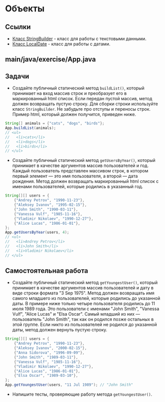 # Объекты

## Ссылки

* [Класс StringBuilder](https://docs.oracle.com/en/java/javase/11/docs/api/java.base/java/lang/StringBuilder.html) - класс для работы с текстовыми данными.
* [Класс LocalDate](https://docs.oracle.com/en/java/javase/11/docs/api/java.base/java/time/LocalDate.html) - класс для работы с датами.

## main/java/exercise/App.java

## Задачи

* Создайте публичный статический метод `buildList()`, который принимает на вход массив строк и преобразует его в маркированный html список. Если передан пустой массив, метод должен возвращать пустую строку. Для сборки строки используйте класс `StringBuilder`. Не забудьте про отступы и переносы строк. Пример html, который должен получится, приведен ниже.

```java
String[] animals = {"cats", "dogs", "birds"};
App.buildList(animals);
// <ul>
//   <li>cats</li>
//   <li>dogs</li>
//   <li>birds</li>
// </ul>
```

* Создайте публичный статический метод `getUsersByYear()`, который принимает в качестве аргументов массив пользователей и год. Каждый пользователь представлен массивом строк, в котором первый элемент — это имя пользователя, а второй — дата рождения. Метод должен возвращать маркированный html список с именами пользователей, которые родились в указанный год.

```java
String[][] users = {
    {"Andrey Petrov", "1990-11-23"},
    {"Aleksey Ivanov", "1995-02-15"},
    {"John Smith", "1990-03-11"},
    {"Vanessa Vulf", "1985-11-16"},
    {"Vladimir Nikolaev", "1990-12-27"},
    {"Alice Lucas", "1986-01-01"},
};
App.getUsersByYear(users, 4);
// <ul>
//   <li>Andrey Petrov</li>
//   <li>John Smith</li>
//   <li>Vladimir Nikolaev</li>
// </ul>
```

## Самостоятельная работа

* Создайте публичный статический метод `getYoungestUser()`, который принимает в качестве аргументов массив пользователей и дату в виде строки формата "3 Sep 1975". Метод должен возвращать имя самого младшего из пользователей, которые родились до указанной даты. В примере ниже только четыре пользователя родились до 11 июля 1989 года. Это пользователи с именами "John Smith", "Vanessa Vulf", "Alice Lucas" и "Elsa Oscar". Самый младший из них — пользователь "John Smith", так как он родился позже остальных в этой группе.
Если никто из пользователей не родился до указанной даты, метод должен вернуть пустую строку.

```java
String[][] users = {
    {"Andrey Petrov", "1990-11-23"},
    {"Aleksey Ivanov", "2000-02-15"},
    {"Anna Sidorova", "1996-09-09"},
    {"John Smith", "1989-03-11"},
    {"Vanessa Vulf", "1985-11-16"},
    {"Vladimir Nikolaev", "1990-12-27"},
    {"Alice Lucas", "1986-01-01"},
    {"Elsa Oscar", "1989-03-10"},
};
App.getYoungestUser(users, "11 Jul 1989"); // "John Smith"
```

* Напишите тесты, проверяющие работу метода `getYoungestUser()`.
